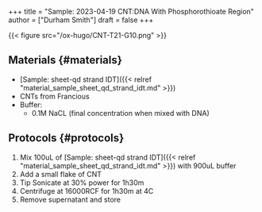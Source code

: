 +++
title = "Sample: 2023-04-19 CNT:DNA With Phosphorothioate Region"
author = ["Durham Smith"]
draft = false
+++

{{< figure src="/ox-hugo/CNT-T21-G10.png" >}}


## Materials {#materials}

-   [Sample: sheet-qd strand IDT]({{< relref "material_sample_sheet_qd_strand_idt.md" >}})
-   CNTs from Francious
-   Buffer:
    -   0.1M NaCL (final concentration when mixed with DNA)


## Protocols {#protocols}

1.  Mix 100uL of [Sample: sheet-qd strand IDT]({{< relref "material_sample_sheet_qd_strand_idt.md" >}}) with 900uL buffer
2.  Add a small flake of CNT
3.  Tip Sonicate at 30% power for 1h30m
4.  Centrifuge at 16000RCF for 1h30m at 4C
5.  Remove supernatant and store
